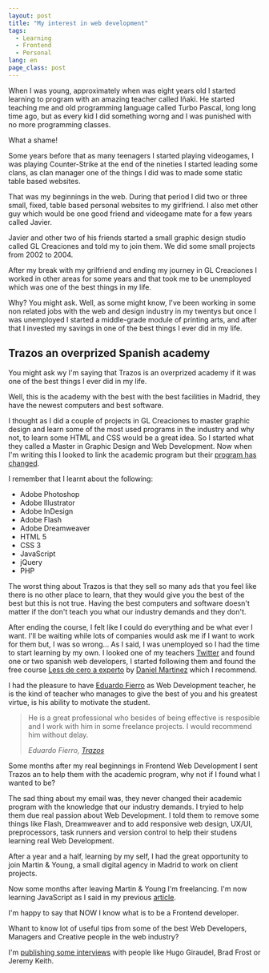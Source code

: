```yaml
---
layout: post
title: "My interest in web development"
tags:
  - Learning
  - Frontend
  - Personal
lang: en
page_class: post
---
```


When I was young, approximately when was eight years old I started learning to program with an amazing teacher called Iñaki. He started teaching me and old programming language called Turbo Pascal, long long time ago, but as every kid I did something worng and I was punished with no more programming classes.

What a shame!

Some years before that as many teenagers I started playing videogames, I was playing Counter-Strike at the end of the nineties I started leading some clans, as clan manager one of the things I did was to made some static table based websites.

That was my beginnings in the web. During that period I did two or three small, fixed, table based personal websites to my girlfriend. I also met other guy which would be one good friend and videogame mate for a few years called Javier.

Javier and other two of his friends started a small graphic design studio called GL Creaciones and told my to join them. We did some small projects from 2002 to 2004.

After my break with my grilfriend and ending my journey in GL Creaciones I worked in other areas for some years and that took me to be unemployed which was one of the best things in my life.

Why? You might ask. Well, as some might know, I've been working in some non related jobs with the web and design industry in my twentys but once I was unemployed I started a middle-grade module of printing arts, and after that I invested my savings in one of the best things I ever did in my life.

## Trazos an overprized Spanish academy

You might ask wy I'm saying that Trazos is an overprized academy if it was one of the best things I ever did in my life.

Well, this is the academy with the best with the best facilities in Madrid, they have the newest computers and best software.

I thought as I did a couple of projects in GL Creaciones to master graphic design and learn some of the most used programs in the industry and why not, to learn some HTML and CSS would be a great idea. So I started what they called a Master in Graphic Design and Web Development. Now when I'm writing this I looked to link the academic program but their <a class="link link--special" href="http://www.trazos.net/cursos/curso-de-diseno-web/" target="_blank" rel="noopener">program has changed</a>.

I remember that I learnt about the following:

- Adobe Photoshop
- Adobe Illustrator
- Adobe InDesign
- Adobe Flash
- Adobe Dreamweaver
- HTML 5
- CSS 3
- JavaScript
- jQuery
- PHP

The worst thing about Trazos is that they sell so many ads that you feel like there is no other place to learn, that they would give you the best of the best but this is not true. Having the best computers and software doesn't matter if the don't teach you what our industry demands and they don't.

After ending the course, I felt like I could do everything and be what ever I want. I'll be waiting while lots of companies would ask me if I want to work for them but, I was so wrong... As I said, I was unemployed so I had the time to start learning by my own. I looked one of my teachers <a class="link link--special" href="https://twitter.com/eduardofierrogo" target="_blank" rel="noopener">Twitter</a> and found one or two spanish web developers, I started following them and found the free course <a class="link link--special" href="https://www.udemy.com/less-de-cero-a-experto/" target="_blank" rel="noopener">Less de cero a experto</a> by <a class="link link--special" href="https://twitter.com/Wakkos" target="_blank" rel="noopener">Daniel Martinez</a> which I recommend.

I had the pleasure to have <a class="link link--special" href="http://eduardofierro.pro/index.php" target="_blank" rel="noopener">Eduardo Fierro</a> as Web Development teacher, he is the kind of teacher who manages to give the best of you and his greatest virtue, is his ability to motivate the student.

<blockquote class="">
    <p>He is a great professional who besides of being effective is resposible and I work with him in some freelance projects. I would recommend him without delay.</p>
    <cite>Eduardo Fierro, <a class="link link--special" href="http://www.trazos.net" target="_blank" rel="noopener">Trazos</a></cite>
</blockquote>

Some months after my real beginnings in Frontend Web Development I sent Trazos an to help them with the academic program, why not if I found what I wanted to be?

The sad thing about my email was, they never changed their academic program with the knowledge that our industry demands. I tryied to help them due real passion about Web Development. I told them to remove some things like Flash, Dreamweaver and to add responsive web design, UX/UI, preprocessors, task runners and version control to help their studens learning real Web Development.

After a year and a half, learning by my self, I had the great opportunity to join Martin & Young, a small digital agency in Madrid to work on client projects.

Now some months after leaving Martin & Young I'm freelancing. I'm now learning JavaScript as I said in my previous <a class="link link--special" href="/2016/02/18/my-next-step-learning-and-new-years-resolutions/" target="_blank" rel="noopener">article</a>.

I'm happy to say that NOW I know what is to be a Frontend developer.

Whant to know lot of useful tips from some of the best Web Developers, Managers and Creative people in the web industry?

I'm <a class="link link--special" href="/projects/interviews/">publishing some interviews</a> with people like Hugo Giraudel, Brad Frost or Jeremy Keith.
